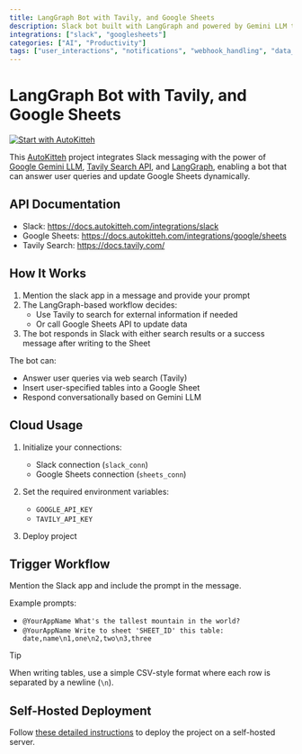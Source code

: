 ```yaml
---
title: LangGraph Bot with Tavily, and Google Sheets
description: Slack bot built with LangGraph and powered by Gemini LLM that can search information and update Google Sheets
integrations: ["slack", "googlesheets"]
categories: ["AI", "Productivity"]
tags: ["user_interactions", "notifications", "webhook_handling", "data_processing"]
---
```


# LangGraph Bot with Tavily, and Google Sheets

[![Start with AutoKitteh](https://autokitteh.com/assets/autokitteh-badge.svg)](https://app.autokitteh.cloud/template?name=ai_agents/langgraph_bot)

This [AutoKitteh](https://github.com/autokitteh/autokitteh) project integrates Slack messaging with the power of [Google Gemini LLM](https://cloud.google.com/vertex-ai/docs/generative-ai/learn/models), [Tavily Search API](https://tavily.com), and [LangGraph](https://github.com/langchain-ai/langgraph), enabling a bot that can answer user queries and update Google Sheets dynamically.

## API Documentation

- Slack: https://docs.autokitteh.com/integrations/slack
- Google Sheets: https://docs.autokitteh.com/integrations/google/sheets
- Tavily Search: https://docs.tavily.com/

## How It Works

1. Mention the slack app in a message and provide your prompt
2. The LangGraph-based workflow decides:
   - Use Tavily to search for external information if needed
   - Or call Google Sheets API to update data
3. The bot responds in Slack with either search results or a success message after writing to the Sheet

The bot can:

- Answer user queries via web search (Tavily)
- Insert user-specified tables into a Google Sheet
- Respond conversationally based on Gemini LLM

## Cloud Usage

1. Initialize your connections:

   - Slack connection (`slack_conn`)
   - Google Sheets connection (`sheets_conn`)

2. Set the required environment variables:

   - `GOOGLE_API_KEY`
   - `TAVILY_API_KEY`

3. Deploy project

## Trigger Workflow

Mention the Slack app and include the prompt in the message.

Example prompts:

- `@YourAppName What's the tallest mountain in the world?`
- `@YourAppName Write to sheet 'SHEET_ID' this table: date,name\n1,one\n2,two\n3,three`

> [!TIP]
> When writing tables, use a simple CSV-style format where each row is separated by a newline (`\n`).

## Self-Hosted Deployment

Follow [these detailed instructions](https://docs.autokitteh.com/get_started/deployment) to deploy the project on a self-hosted server.
